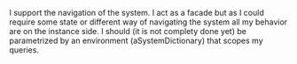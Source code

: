 I support the navigation of the system. I act as a facade but as I could require some state or different way of navigating the system all my behavior are on the instance side.I should (it is not complety done yet) be parametrized by an environment (aSystemDictionary) that scopes my queries.